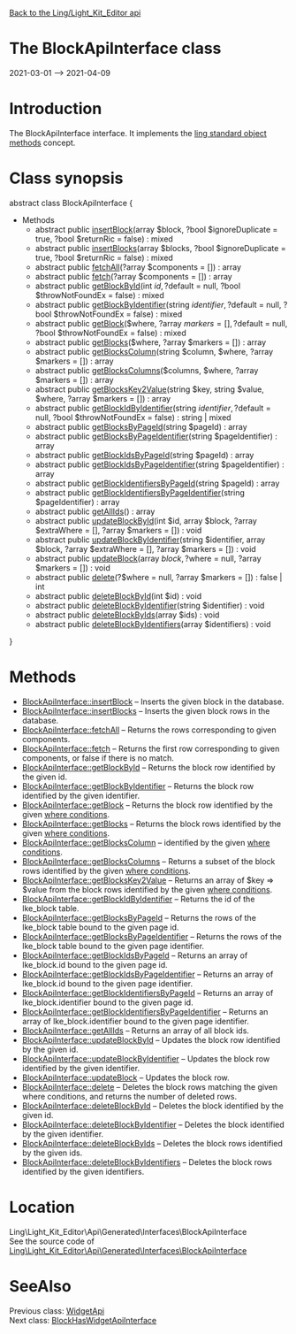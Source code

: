 [Back to the Ling/Light_Kit_Editor api](https://github.com/lingtalfi/Light_Kit_Editor/blob/master/doc/api/Ling/Light_Kit_Editor.md)



The BlockApiInterface class
================
2021-03-01 --> 2021-04-09






Introduction
============

The BlockApiInterface interface.
It implements the [ling standard object methods](https://github.com/lingtalfi/Light_BreezeGenerator/blob/master/doc/pages/ling-standard-object-methods.md) concept.



Class synopsis
==============


abstract class <span class="pl-k">BlockApiInterface</span>  {

- Methods
    - abstract public [insertBlock](https://github.com/lingtalfi/Light_Kit_Editor/blob/master/doc/api/Ling/Light_Kit_Editor/Api/Generated/Interfaces/BlockApiInterface/insertBlock.md)(array $block, ?bool $ignoreDuplicate = true, ?bool $returnRic = false) : mixed
    - abstract public [insertBlocks](https://github.com/lingtalfi/Light_Kit_Editor/blob/master/doc/api/Ling/Light_Kit_Editor/Api/Generated/Interfaces/BlockApiInterface/insertBlocks.md)(array $blocks, ?bool $ignoreDuplicate = true, ?bool $returnRic = false) : mixed
    - abstract public [fetchAll](https://github.com/lingtalfi/Light_Kit_Editor/blob/master/doc/api/Ling/Light_Kit_Editor/Api/Generated/Interfaces/BlockApiInterface/fetchAll.md)(?array $components = []) : array
    - abstract public [fetch](https://github.com/lingtalfi/Light_Kit_Editor/blob/master/doc/api/Ling/Light_Kit_Editor/Api/Generated/Interfaces/BlockApiInterface/fetch.md)(?array $components = []) : array
    - abstract public [getBlockById](https://github.com/lingtalfi/Light_Kit_Editor/blob/master/doc/api/Ling/Light_Kit_Editor/Api/Generated/Interfaces/BlockApiInterface/getBlockById.md)(int $id, ?$default = null, ?bool $throwNotFoundEx = false) : mixed
    - abstract public [getBlockByIdentifier](https://github.com/lingtalfi/Light_Kit_Editor/blob/master/doc/api/Ling/Light_Kit_Editor/Api/Generated/Interfaces/BlockApiInterface/getBlockByIdentifier.md)(string $identifier, ?$default = null, ?bool $throwNotFoundEx = false) : mixed
    - abstract public [getBlock](https://github.com/lingtalfi/Light_Kit_Editor/blob/master/doc/api/Ling/Light_Kit_Editor/Api/Generated/Interfaces/BlockApiInterface/getBlock.md)($where, ?array $markers = [], ?$default = null, ?bool $throwNotFoundEx = false) : mixed
    - abstract public [getBlocks](https://github.com/lingtalfi/Light_Kit_Editor/blob/master/doc/api/Ling/Light_Kit_Editor/Api/Generated/Interfaces/BlockApiInterface/getBlocks.md)($where, ?array $markers = []) : array
    - abstract public [getBlocksColumn](https://github.com/lingtalfi/Light_Kit_Editor/blob/master/doc/api/Ling/Light_Kit_Editor/Api/Generated/Interfaces/BlockApiInterface/getBlocksColumn.md)(string $column, $where, ?array $markers = []) : array
    - abstract public [getBlocksColumns](https://github.com/lingtalfi/Light_Kit_Editor/blob/master/doc/api/Ling/Light_Kit_Editor/Api/Generated/Interfaces/BlockApiInterface/getBlocksColumns.md)($columns, $where, ?array $markers = []) : array
    - abstract public [getBlocksKey2Value](https://github.com/lingtalfi/Light_Kit_Editor/blob/master/doc/api/Ling/Light_Kit_Editor/Api/Generated/Interfaces/BlockApiInterface/getBlocksKey2Value.md)(string $key, string $value, $where, ?array $markers = []) : array
    - abstract public [getBlockIdByIdentifier](https://github.com/lingtalfi/Light_Kit_Editor/blob/master/doc/api/Ling/Light_Kit_Editor/Api/Generated/Interfaces/BlockApiInterface/getBlockIdByIdentifier.md)(string $identifier, ?$default = null, ?bool $throwNotFoundEx = false) : string | mixed
    - abstract public [getBlocksByPageId](https://github.com/lingtalfi/Light_Kit_Editor/blob/master/doc/api/Ling/Light_Kit_Editor/Api/Generated/Interfaces/BlockApiInterface/getBlocksByPageId.md)(string $pageId) : array
    - abstract public [getBlocksByPageIdentifier](https://github.com/lingtalfi/Light_Kit_Editor/blob/master/doc/api/Ling/Light_Kit_Editor/Api/Generated/Interfaces/BlockApiInterface/getBlocksByPageIdentifier.md)(string $pageIdentifier) : array
    - abstract public [getBlockIdsByPageId](https://github.com/lingtalfi/Light_Kit_Editor/blob/master/doc/api/Ling/Light_Kit_Editor/Api/Generated/Interfaces/BlockApiInterface/getBlockIdsByPageId.md)(string $pageId) : array
    - abstract public [getBlockIdsByPageIdentifier](https://github.com/lingtalfi/Light_Kit_Editor/blob/master/doc/api/Ling/Light_Kit_Editor/Api/Generated/Interfaces/BlockApiInterface/getBlockIdsByPageIdentifier.md)(string $pageIdentifier) : array
    - abstract public [getBlockIdentifiersByPageId](https://github.com/lingtalfi/Light_Kit_Editor/blob/master/doc/api/Ling/Light_Kit_Editor/Api/Generated/Interfaces/BlockApiInterface/getBlockIdentifiersByPageId.md)(string $pageId) : array
    - abstract public [getBlockIdentifiersByPageIdentifier](https://github.com/lingtalfi/Light_Kit_Editor/blob/master/doc/api/Ling/Light_Kit_Editor/Api/Generated/Interfaces/BlockApiInterface/getBlockIdentifiersByPageIdentifier.md)(string $pageIdentifier) : array
    - abstract public [getAllIds](https://github.com/lingtalfi/Light_Kit_Editor/blob/master/doc/api/Ling/Light_Kit_Editor/Api/Generated/Interfaces/BlockApiInterface/getAllIds.md)() : array
    - abstract public [updateBlockById](https://github.com/lingtalfi/Light_Kit_Editor/blob/master/doc/api/Ling/Light_Kit_Editor/Api/Generated/Interfaces/BlockApiInterface/updateBlockById.md)(int $id, array $block, ?array $extraWhere = [], ?array $markers = []) : void
    - abstract public [updateBlockByIdentifier](https://github.com/lingtalfi/Light_Kit_Editor/blob/master/doc/api/Ling/Light_Kit_Editor/Api/Generated/Interfaces/BlockApiInterface/updateBlockByIdentifier.md)(string $identifier, array $block, ?array $extraWhere = [], ?array $markers = []) : void
    - abstract public [updateBlock](https://github.com/lingtalfi/Light_Kit_Editor/blob/master/doc/api/Ling/Light_Kit_Editor/Api/Generated/Interfaces/BlockApiInterface/updateBlock.md)(array $block, ?$where = null, ?array $markers = []) : void
    - abstract public [delete](https://github.com/lingtalfi/Light_Kit_Editor/blob/master/doc/api/Ling/Light_Kit_Editor/Api/Generated/Interfaces/BlockApiInterface/delete.md)(?$where = null, ?array $markers = []) : false | int
    - abstract public [deleteBlockById](https://github.com/lingtalfi/Light_Kit_Editor/blob/master/doc/api/Ling/Light_Kit_Editor/Api/Generated/Interfaces/BlockApiInterface/deleteBlockById.md)(int $id) : void
    - abstract public [deleteBlockByIdentifier](https://github.com/lingtalfi/Light_Kit_Editor/blob/master/doc/api/Ling/Light_Kit_Editor/Api/Generated/Interfaces/BlockApiInterface/deleteBlockByIdentifier.md)(string $identifier) : void
    - abstract public [deleteBlockByIds](https://github.com/lingtalfi/Light_Kit_Editor/blob/master/doc/api/Ling/Light_Kit_Editor/Api/Generated/Interfaces/BlockApiInterface/deleteBlockByIds.md)(array $ids) : void
    - abstract public [deleteBlockByIdentifiers](https://github.com/lingtalfi/Light_Kit_Editor/blob/master/doc/api/Ling/Light_Kit_Editor/Api/Generated/Interfaces/BlockApiInterface/deleteBlockByIdentifiers.md)(array $identifiers) : void

}






Methods
==============

- [BlockApiInterface::insertBlock](https://github.com/lingtalfi/Light_Kit_Editor/blob/master/doc/api/Ling/Light_Kit_Editor/Api/Generated/Interfaces/BlockApiInterface/insertBlock.md) &ndash; Inserts the given block in the database.
- [BlockApiInterface::insertBlocks](https://github.com/lingtalfi/Light_Kit_Editor/blob/master/doc/api/Ling/Light_Kit_Editor/Api/Generated/Interfaces/BlockApiInterface/insertBlocks.md) &ndash; Inserts the given block rows in the database.
- [BlockApiInterface::fetchAll](https://github.com/lingtalfi/Light_Kit_Editor/blob/master/doc/api/Ling/Light_Kit_Editor/Api/Generated/Interfaces/BlockApiInterface/fetchAll.md) &ndash; Returns the rows corresponding to given components.
- [BlockApiInterface::fetch](https://github.com/lingtalfi/Light_Kit_Editor/blob/master/doc/api/Ling/Light_Kit_Editor/Api/Generated/Interfaces/BlockApiInterface/fetch.md) &ndash; Returns the first row corresponding to given components, or false if there is no match.
- [BlockApiInterface::getBlockById](https://github.com/lingtalfi/Light_Kit_Editor/blob/master/doc/api/Ling/Light_Kit_Editor/Api/Generated/Interfaces/BlockApiInterface/getBlockById.md) &ndash; Returns the block row identified by the given id.
- [BlockApiInterface::getBlockByIdentifier](https://github.com/lingtalfi/Light_Kit_Editor/blob/master/doc/api/Ling/Light_Kit_Editor/Api/Generated/Interfaces/BlockApiInterface/getBlockByIdentifier.md) &ndash; Returns the block row identified by the given identifier.
- [BlockApiInterface::getBlock](https://github.com/lingtalfi/Light_Kit_Editor/blob/master/doc/api/Ling/Light_Kit_Editor/Api/Generated/Interfaces/BlockApiInterface/getBlock.md) &ndash; Returns the block row identified by the given [where conditions](https://github.com/lingtalfi/SimplePdoWrapper#the-where-conditions).
- [BlockApiInterface::getBlocks](https://github.com/lingtalfi/Light_Kit_Editor/blob/master/doc/api/Ling/Light_Kit_Editor/Api/Generated/Interfaces/BlockApiInterface/getBlocks.md) &ndash; Returns the block rows identified by the given [where conditions](https://github.com/lingtalfi/SimplePdoWrapper#the-where-conditions).
- [BlockApiInterface::getBlocksColumn](https://github.com/lingtalfi/Light_Kit_Editor/blob/master/doc/api/Ling/Light_Kit_Editor/Api/Generated/Interfaces/BlockApiInterface/getBlocksColumn.md) &ndash; identified by the given [where conditions](https://github.com/lingtalfi/SimplePdoWrapper#the-where-conditions).
- [BlockApiInterface::getBlocksColumns](https://github.com/lingtalfi/Light_Kit_Editor/blob/master/doc/api/Ling/Light_Kit_Editor/Api/Generated/Interfaces/BlockApiInterface/getBlocksColumns.md) &ndash; Returns a subset of the block rows identified by the given [where conditions](https://github.com/lingtalfi/SimplePdoWrapper#the-where-conditions).
- [BlockApiInterface::getBlocksKey2Value](https://github.com/lingtalfi/Light_Kit_Editor/blob/master/doc/api/Ling/Light_Kit_Editor/Api/Generated/Interfaces/BlockApiInterface/getBlocksKey2Value.md) &ndash; Returns an array of $key => $value from the block rows identified by the given [where conditions](https://github.com/lingtalfi/SimplePdoWrapper#the-where-conditions).
- [BlockApiInterface::getBlockIdByIdentifier](https://github.com/lingtalfi/Light_Kit_Editor/blob/master/doc/api/Ling/Light_Kit_Editor/Api/Generated/Interfaces/BlockApiInterface/getBlockIdByIdentifier.md) &ndash; Returns the id of the lke_block table.
- [BlockApiInterface::getBlocksByPageId](https://github.com/lingtalfi/Light_Kit_Editor/blob/master/doc/api/Ling/Light_Kit_Editor/Api/Generated/Interfaces/BlockApiInterface/getBlocksByPageId.md) &ndash; Returns the rows of the lke_block table bound to the given page id.
- [BlockApiInterface::getBlocksByPageIdentifier](https://github.com/lingtalfi/Light_Kit_Editor/blob/master/doc/api/Ling/Light_Kit_Editor/Api/Generated/Interfaces/BlockApiInterface/getBlocksByPageIdentifier.md) &ndash; Returns the rows of the lke_block table bound to the given page identifier.
- [BlockApiInterface::getBlockIdsByPageId](https://github.com/lingtalfi/Light_Kit_Editor/blob/master/doc/api/Ling/Light_Kit_Editor/Api/Generated/Interfaces/BlockApiInterface/getBlockIdsByPageId.md) &ndash; Returns an array of lke_block.id bound to the given page id.
- [BlockApiInterface::getBlockIdsByPageIdentifier](https://github.com/lingtalfi/Light_Kit_Editor/blob/master/doc/api/Ling/Light_Kit_Editor/Api/Generated/Interfaces/BlockApiInterface/getBlockIdsByPageIdentifier.md) &ndash; Returns an array of lke_block.id bound to the given page identifier.
- [BlockApiInterface::getBlockIdentifiersByPageId](https://github.com/lingtalfi/Light_Kit_Editor/blob/master/doc/api/Ling/Light_Kit_Editor/Api/Generated/Interfaces/BlockApiInterface/getBlockIdentifiersByPageId.md) &ndash; Returns an array of lke_block.identifier bound to the given page id.
- [BlockApiInterface::getBlockIdentifiersByPageIdentifier](https://github.com/lingtalfi/Light_Kit_Editor/blob/master/doc/api/Ling/Light_Kit_Editor/Api/Generated/Interfaces/BlockApiInterface/getBlockIdentifiersByPageIdentifier.md) &ndash; Returns an array of lke_block.identifier bound to the given page identifier.
- [BlockApiInterface::getAllIds](https://github.com/lingtalfi/Light_Kit_Editor/blob/master/doc/api/Ling/Light_Kit_Editor/Api/Generated/Interfaces/BlockApiInterface/getAllIds.md) &ndash; Returns an array of all block ids.
- [BlockApiInterface::updateBlockById](https://github.com/lingtalfi/Light_Kit_Editor/blob/master/doc/api/Ling/Light_Kit_Editor/Api/Generated/Interfaces/BlockApiInterface/updateBlockById.md) &ndash; Updates the block row identified by the given id.
- [BlockApiInterface::updateBlockByIdentifier](https://github.com/lingtalfi/Light_Kit_Editor/blob/master/doc/api/Ling/Light_Kit_Editor/Api/Generated/Interfaces/BlockApiInterface/updateBlockByIdentifier.md) &ndash; Updates the block row identified by the given identifier.
- [BlockApiInterface::updateBlock](https://github.com/lingtalfi/Light_Kit_Editor/blob/master/doc/api/Ling/Light_Kit_Editor/Api/Generated/Interfaces/BlockApiInterface/updateBlock.md) &ndash; Updates the block row.
- [BlockApiInterface::delete](https://github.com/lingtalfi/Light_Kit_Editor/blob/master/doc/api/Ling/Light_Kit_Editor/Api/Generated/Interfaces/BlockApiInterface/delete.md) &ndash; Deletes the block rows matching the given where conditions, and returns the number of deleted rows.
- [BlockApiInterface::deleteBlockById](https://github.com/lingtalfi/Light_Kit_Editor/blob/master/doc/api/Ling/Light_Kit_Editor/Api/Generated/Interfaces/BlockApiInterface/deleteBlockById.md) &ndash; Deletes the block identified by the given id.
- [BlockApiInterface::deleteBlockByIdentifier](https://github.com/lingtalfi/Light_Kit_Editor/blob/master/doc/api/Ling/Light_Kit_Editor/Api/Generated/Interfaces/BlockApiInterface/deleteBlockByIdentifier.md) &ndash; Deletes the block identified by the given identifier.
- [BlockApiInterface::deleteBlockByIds](https://github.com/lingtalfi/Light_Kit_Editor/blob/master/doc/api/Ling/Light_Kit_Editor/Api/Generated/Interfaces/BlockApiInterface/deleteBlockByIds.md) &ndash; Deletes the block rows identified by the given ids.
- [BlockApiInterface::deleteBlockByIdentifiers](https://github.com/lingtalfi/Light_Kit_Editor/blob/master/doc/api/Ling/Light_Kit_Editor/Api/Generated/Interfaces/BlockApiInterface/deleteBlockByIdentifiers.md) &ndash; Deletes the block rows identified by the given identifiers.





Location
=============
Ling\Light_Kit_Editor\Api\Generated\Interfaces\BlockApiInterface<br>
See the source code of [Ling\Light_Kit_Editor\Api\Generated\Interfaces\BlockApiInterface](https://github.com/lingtalfi/Light_Kit_Editor/blob/master/Api/Generated/Interfaces/BlockApiInterface.php)



SeeAlso
==============
Previous class: [WidgetApi](https://github.com/lingtalfi/Light_Kit_Editor/blob/master/doc/api/Ling/Light_Kit_Editor/Api/Generated/Classes/WidgetApi.md)<br>Next class: [BlockHasWidgetApiInterface](https://github.com/lingtalfi/Light_Kit_Editor/blob/master/doc/api/Ling/Light_Kit_Editor/Api/Generated/Interfaces/BlockHasWidgetApiInterface.md)<br>
